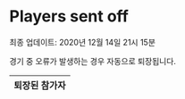 # Players sent off
최종 업데이트: 2020년 12월 14일 21시 15분


경기 중 오류가 발생하는 경우 자동으로 퇴장됩니다.


| 퇴장된 참가자 |
|:---:|